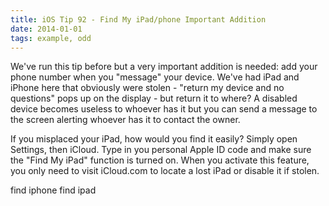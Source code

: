 ```yaml
---
title: iOS Tip 92 - Find My iPad/phone Important Addition
date: 2014-01-01
tags: example, odd
---
```


We've run this tip before but a very important addition is needed:  add your phone number when you "message" your device.  We've had iPad and iPhone here that obviously were stolen - "return my device and no questions" pops up on the display - but return it to where? A disabled device becomes useless to whoever has it but you can send a message to the screen alerting whoever has it to contact the owner.

If you misplaced your iPad, how would you find it easily? Simply open Settings, then iCloud. Type in you personal Apple ID code and make sure the "Find My iPad" function is turned on. When you activate this feature, you only need to visit iCloud.com to locate a lost iPad or disable it if stolen.

find iphone
find ipad
